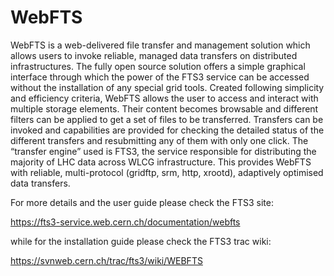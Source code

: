 WebFTS
======

WebFTS is a web-delivered file transfer and management solution which allows users to invoke reliable, 
managed data transfers on distributed infrastructures. The fully open source solution offers a simple 
graphical interface through which the power of the FTS3 service can be accessed without the installation 
of any special grid tools. Created following simplicity and efficiency criteria, WebFTS allows the user to 
access and interact with multiple storage elements. Their content becomes browsable and different filters 
can be applied to get a set of files to be transferred. Transfers can be invoked and capabilities are provided 
for checking the detailed status of the different transfers and resubmitting any of them with only one click.
The “transfer engine” used is FTS3, the service responsible for distributing the majority of LHC data across 
WLCG infrastructure. This provides WebFTS with reliable, multi-protocol (gridftp, srm, http, xrootd), 
adaptively optimised data transfers.

For more details and the user guide please check the FTS3 site:

https://fts3-service.web.cern.ch/documentation/webfts

while for the installation guide please check the FTS3 trac wiki:

https://svnweb.cern.ch/trac/fts3/wiki/WEBFTS




